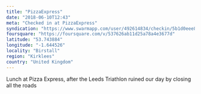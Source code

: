 ```yaml
---
title: "PizzaExpress"
date: "2018-06-10T12:43"
meta: "Checked in at PizzaExpress"
syndication: "https://www.swarmapp.com/user/492614834/checkin/5b1d0eee894eac002c83ae1f"
foursquare: "https://foursquare.com/v/537626ab11d25a78a4e3677d"
latitude: "53.743884"
longitude: "-1.644526"
locality: "Birstall"
region: "Kirklees"
country: "United Kingdom"
---
```

Lunch at Pizza Express, after the Leeds Triathlon ruined our day by closing all the roads
